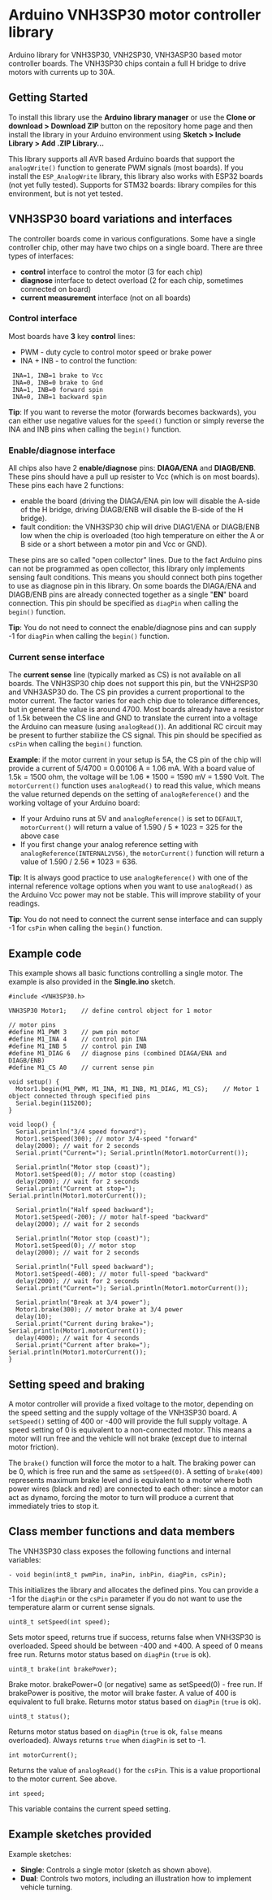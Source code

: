 # Arduino VNH3SP30 motor controller library
Arduino library for VNH3SP30, VNH2SP30, VNH3ASP30 based motor controller boards. The VNH3SP30 chips contain a full H bridge to drive motors with currents up to 30A.

## Getting Started

To install this library use the **Arduino library manager** or use the **Clone or download > Download ZIP** button on the repository home page and then install the library in your Arduino environment using **Sketch > Include Library > Add .ZIP Library...**

This library supports all AVR based Arduino boards that support the ```analogWrite()``` function to generate PWM signals (most boards). If you install the ```ESP_AnalogWrite``` library, this library also works with ESP32 boards (not yet fully tested). Supports for STM32 boards: library compiles for this environment, but is not yet tested.

## VNH3SP30 board variations and interfaces

The controller boards come in various configurations. Some have a single controller chip, other may have two chips on a single board. There are three types of interfaces:
- **control** interface to control the motor (3 for each chip)
- **diagnose** interface to detect overload (2 for each chip, sometimes connected on board)
- **current measurement** interface (not on all boards)

### Control interface

Most boards have **3** key **control** lines:
- PWM - duty cycle to control motor speed or brake power
- INA + INB - to control the function:

```
 INA=1, INB=1 brake to Vcc
 INA=0, INB=0 brake to Gnd
 INA=1, INB=0 forward spin
 INA=0, INB=1 backward spin
```
**Tip**: If you want to reverse the motor (forwards becomes backwards), you can either use negative values for the ```speed()``` function or simply reverse the INA and INB pins when calling the ```begin()``` function.

### Enable/diagnose interface

All chips also have 2 **enable/diagnose** pins: **DIAGA/ENA** and **DIAGB/ENB**. These pins should have a pull up resister to Vcc (which is on most boards). These pins each have 2 functions:
- enable the board (driving the DIAGA/ENA pin low will disable the A-side of the H bridge, driving DIAGB/ENB will disable the B-side of the H bridge).
- fault condition: the VNH3SP30 chip will drive DIAG1/ENA or DIAGB/ENB low when the chip is overloaded (too high temperature on either the A or B side or a short between a motor pin and Vcc or GND).

These pins are so called "open collector" lines. Due to the fact Arduino pins can not be programmed as open collector, this library only implements sensing fault conditions. This means you should connect both pins together to use as diagnose pin in this library. On some boards the DIAGA/ENA and DIAGB/ENB pins are already connected together as a single "**EN**" board connection. This pin should be specified as ```diagPin``` when calling the ```begin()``` function.

**Tip**: You do not need to connect the enable/diagnose pins and can supply -1 for ```diagPin``` when calling the ```begin()``` function.

### Current sense interface

The **current sense** line (typically marked as CS) is not available on all boards. The VNH3SP30 chip does not support this pin, but the VNH2SP30 and VNH3ASP30 do. The CS pin provides a current proportional to the motor current. The factor varies for each chip due to tolerance differences, but in general the value is around 4700. Most boards already have a resistor of 1.5k between the CS line and GND to translate the current into a voltage the Arduino can measure (using ```analogRead()```). An additional RC circuit may be present to further stabilize the CS signal. This pin should be specified as ```csPin``` when calling the ```begin()``` function.

**Example**: if the motor current in your setup is 5A, the CS pin of the chip will provide a current of 5/4700 = 0.00106 A = 1.06 mA. With a board value of 1.5k = 1500 ohm, the voltage will be 1.06 * 1500 = 1590 mV = 1.590 Volt. The ```motorCurrent()``` function uses ```analogRead()``` to read this value, which means the value returned depends on the setting of ```analogReference()``` and the working voltage of your Arduino board:
- If your Arduino runs at 5V and ```analogReference()``` is set to ```DEFAULT```, ```motorCurrent()``` will return a value of 1.590 / 5 * 1023 = 325 for the above case
- If you first change your analog reference setting with ```analogReference(INTERNAL2V56)```, the ```motorCurrent()``` function will return a value of 1.590 / 2.56 * 1023 = 636.

**Tip**: It is always good practice to use ```analogReference()``` with one of the internal reference voltage options when you want to use ```analogRead()``` as the Arduino Vcc power may not be stable. This will improve stability of your readings.

**Tip**: You do not need to connect the current sense interface and can supply -1 for ```csPin``` when calling the ```begin()``` function.

## Example code

This example shows all basic functions controlling a single motor. The example is also provided in the **Single.ino** sketch.

```
#include <VNH3SP30.h>

VNH3SP30 Motor1;    // define control object for 1 motor

// motor pins
#define M1_PWM 3    // pwm pin motor
#define M1_INA 4    // control pin INA
#define M1_INB 5    // control pin INB
#define M1_DIAG 6   // diagnose pins (combined DIAGA/ENA and DIAGB/ENB)
#define M1_CS A0    // current sense pin

void setup() {
  Motor1.begin(M1_PWM, M1_INA, M1_INB, M1_DIAG, M1_CS);    // Motor 1 object connected through specified pins 
  Serial.begin(115200);   
}

void loop() {
  Serial.println("3/4 speed forward");
  Motor1.setSpeed(300); // motor 3/4-speed "forward"
  delay(2000); // wait for 2 seconds
  Serial.print("Current="); Serial.println(Motor1.motorCurrent());

  Serial.println("Motor stop (coast)");
  Motor1.setSpeed(0); // motor stop (coasting)
  delay(2000); // wait for 2 seconds
  Serial.print("Current at stop="); Serial.println(Motor1.motorCurrent());
 
  Serial.println("Half speed backward");
  Motor1.setSpeed(-200); // motor half-speed "backward"
  delay(2000); // wait for 2 seconds
 
  Serial.println("Motor stop (coast)");
  Motor1.setSpeed(0); // motor stop 
  delay(2000); // wait for 2 seconds

  Serial.println("Full speed backward");
  Motor1.setSpeed(-400); // motor full-speed "backward"
  delay(2000); // wait for 2 seconds
  Serial.print("Current="); Serial.println(Motor1.motorCurrent());

  Serial.println("Break at 3/4 power");
  Motor1.brake(300); // motor brake at 3/4 power
  delay(10);
  Serial.print("Current during brake="); Serial.println(Motor1.motorCurrent());
  delay(4000); // wait for 4 seconds
  Serial.print("Current after brake="); Serial.println(Motor1.motorCurrent());
}
```

## Setting speed and braking

A motor controller will provide a fixed voltage to the motor, depending on the speed setting and the supply voltage of the VNH3SP30 board. A ```setSpeed()``` setting of 400 or -400 will provide the full supply voltage. A speed setting of 0 is equivalent to a non-connected motor. This means a motor will run free and the vehicle will not brake (except due to internal motor friction).

The ```brake()``` function will force the motor to a halt. The braking power can be 0, which is free run and the same as ```setSpeed(0)```. A setting of ```brake(400)``` represents maximum brake level and is equivalent to a motor where both power wires (black and red) are connected to each other: since a motor can act as dynamo, forcing the motor to turn will produce a current that immediately tries to stop it.

## Class member functions and data members

The VNH3SP30 class exposes the following functions and internal variables:

```
- void begin(int8_t pwmPin, inaPin, inbPin, diagPin, csPin);
```
This initializes the library and allocates the defined pins. You can provide a -1 for the ```diagPin``` or the ```csPin``` parameter if you do not want to use the temperature alarm or current sense signals.

```
uint8_t setSpeed(int speed); 
```
Sets motor speed, returns true if success, returns false when VNH3SP30 is overloaded. Speed should be between -400 and +400. A speed of 0 means free run. Returns motor status based on ```diagPin``` (```true``` is ok).

```
uint8_t brake(int brakePower);
```
Brake motor. brakePower=0 (or negative) same as setSpeed(0) - free run. If brakePower is positive, the motor will brake faster. A value of 400 is equivalent to full brake. Returns motor status based on ```diagPin``` (```true``` is ok).

```
uint8_t status(); 
```
Returns motor status based on ```diagPin``` (```true``` is ok, ```false``` means overloaded). Always returns ```true``` when ```diagPin``` is set to -1.

```
int motorCurrent();
```
Returns the value of ```analogRead()``` for the ```csPin```. This is a value proportional to the motor current. See above.

```
int speed;
```
This variable contains the current speed setting.

## Example sketches provided

Example sketches:

- **Single**: Controls a single motor (sketch as shown above).
- **Dual**: Controls two motors, including an illustration how to implement vehicle turning.
